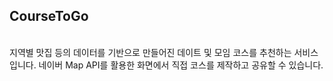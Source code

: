 <h2>CourseToGo</h2><br>
지역별 맛집 등의 데이터를 기반으로 만들어진 데이트 및 모임 코스를 추천하는 서비스입니다.
네이버 Map API를 활용한 화면에서 직접 코스를 제작하고 공유할 수 있습니다.
